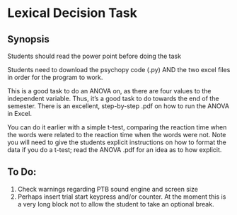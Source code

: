# Lexical Decision Task

## Synopsis
Students should read the power point before doing the task

Students need to download the psychopy code (.py) AND the two excel files in order for the program to work. 

This is a good task to do an ANOVA on, as there are four values to the independent variable. Thus, it’s a good task to do towards the end of the semester. There is an excellent, step-by-step .pdf on how to run the ANOVA in Excel. 

You can do it earlier with a simple t-test, comparing the reaction time when the words were related to the reaction time when the words were not. Note you will need to give the students explicit instructions on how to format the data if you do a t-test; read the ANOVA .pdf for an idea as to how explicit. 

## To Do:
1. Check warnings regarding PTB sound engine and screen size
2. Perhaps insert trial start keypress and/or counter. At the moment this is a 
very long block not to allow the student to take an optional break.